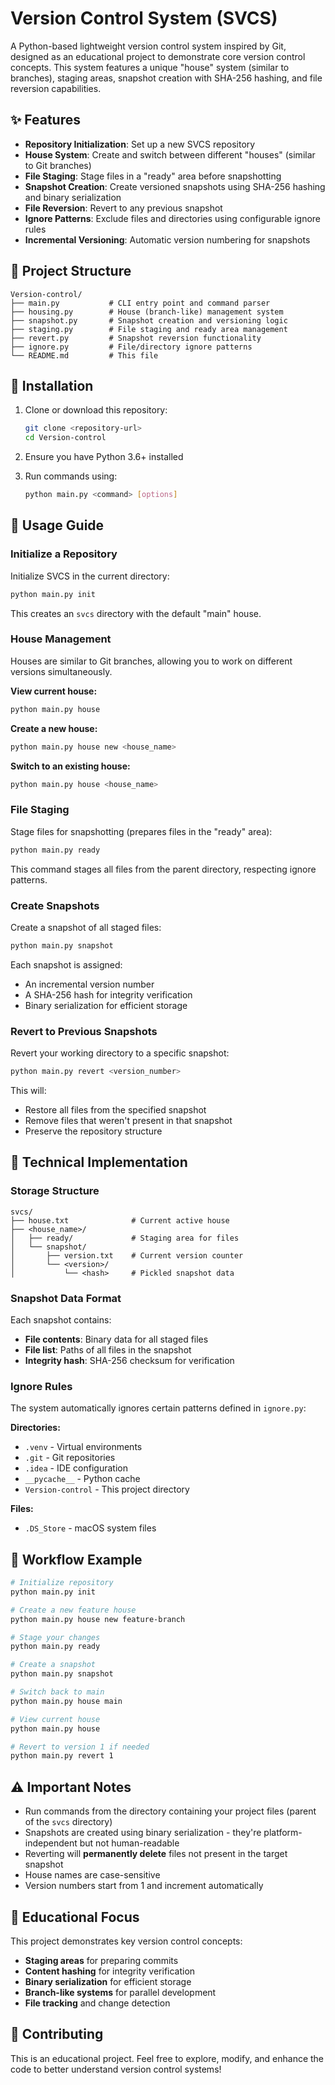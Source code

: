 # Version Control System (SVCS)

A Python-based lightweight version control system inspired by Git, designed as an educational project to demonstrate core version control concepts. This system features a unique "house" system (similar to branches), staging areas, snapshot creation with SHA-256 hashing, and file reversion capabilities.

## ✨ Features

- **Repository Initialization**: Set up a new SVCS repository
- **House System**: Create and switch between different "houses" (similar to Git branches)
- **File Staging**: Stage files in a "ready" area before snapshotting
- **Snapshot Creation**: Create versioned snapshots using SHA-256 hashing and binary serialization
- **File Reversion**: Revert to any previous snapshot
- **Ignore Patterns**: Exclude files and directories using configurable ignore rules
- **Incremental Versioning**: Automatic version numbering for snapshots

## 📁 Project Structure

```
Version-control/
├── main.py           # CLI entry point and command parser
├── housing.py        # House (branch-like) management system
├── snapshot.py       # Snapshot creation and versioning logic
├── staging.py        # File staging and ready area management
├── revert.py         # Snapshot reversion functionality
├── ignore.py         # File/directory ignore patterns
└── README.md         # This file
```

## 🚀 Installation

1. Clone or download this repository:
   ```bash
   git clone <repository-url>
   cd Version-control
   ```

2. Ensure you have Python 3.6+ installed

3. Run commands using:
   ```bash
   python main.py <command> [options]
   ```

## 📖 Usage Guide

### Initialize a Repository

Initialize SVCS in the current directory:
```bash
python main.py init
```
This creates an `svcs` directory with the default "main" house.

### House Management

Houses are similar to Git branches, allowing you to work on different versions simultaneously.

**View current house:**
```bash
python main.py house
```

**Create a new house:**
```bash
python main.py house new <house_name>
```

**Switch to an existing house:**
```bash
python main.py house <house_name>
```

### File Staging

Stage files for snapshotting (prepares files in the "ready" area):
```bash
python main.py ready
```
This command stages all files from the parent directory, respecting ignore patterns.

### Create Snapshots

Create a snapshot of all staged files:
```bash
python main.py snapshot
```
Each snapshot is assigned:
- An incremental version number
- A SHA-256 hash for integrity verification
- Binary serialization for efficient storage

### Revert to Previous Snapshots

Revert your working directory to a specific snapshot:
```bash
python main.py revert <version_number>
```
This will:
- Restore all files from the specified snapshot
- Remove files that weren't present in that snapshot
- Preserve the repository structure

## 🔧 Technical Implementation

### Storage Structure
```
svcs/
├── house.txt              # Current active house
├── <house_name>/
│   ├── ready/             # Staging area for files
│   └── snapshot/
│       ├── version.txt    # Current version counter
│       └── <version>/
│           └── <hash>     # Pickled snapshot data
```

### Snapshot Data Format
Each snapshot contains:
- **File contents**: Binary data for all staged files
- **File list**: Paths of all files in the snapshot
- **Integrity hash**: SHA-256 checksum for verification

### Ignore Rules

The system automatically ignores certain patterns defined in `ignore.py`:

**Directories:**
- `.venv` - Virtual environments
- `.git` - Git repositories
- `.idea` - IDE configuration
- `__pycache__` - Python cache
- `Version-control` - This project directory

**Files:**
- `.DS_Store` - macOS system files

## 🔄 Workflow Example

```bash
# Initialize repository
python main.py init

# Create a new feature house
python main.py house new feature-branch

# Stage your changes
python main.py ready

# Create a snapshot
python main.py snapshot

# Switch back to main
python main.py house main

# View current house
python main.py house

# Revert to version 1 if needed
python main.py revert 1
```

## ⚠️ Important Notes

- Run commands from the directory containing your project files (parent of the `svcs` directory)
- Snapshots are created using binary serialization - they're platform-independent but not human-readable
- Reverting will **permanently delete** files not present in the target snapshot
- House names are case-sensitive
- Version numbers start from 1 and increment automatically

## 🎯 Educational Focus

This project demonstrates key version control concepts:
- **Staging areas** for preparing commits
- **Content hashing** for integrity verification
- **Binary serialization** for efficient storage
- **Branch-like systems** for parallel development
- **File tracking** and change detection

## 🤝 Contributing

This is an educational project. Feel free to explore, modify, and enhance the code to better understand version control systems!